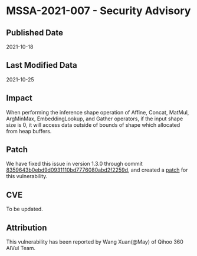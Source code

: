 # MSSA-2021-007 - Security Advisory

## Published Date

2021-10-18

## Last Modified Data

2021-10-25

## Impact

When performing the inference shape operation of Affine, Concat, MatMul, ArgMinMax, EmbeddingLookup, and Gather operators, if the input shape size is 0, it will access data outside of bounds of shape which allocated from heap buffers.

## Patch

We have fixed this issue in version 1.3.0 through commit [8359643b0ebd9d0931110bd7776080abd2f2259d](https://gitee.com/mindspore/mindspore/commit/8359643b0ebd9d0931110bd7776080abd2f2259d), and created a [patch](https://gitee.com/mindspore/community/blob/master/security/cve_patch/mssa-2021-007.patch) for this vulnerability.

## CVE

To be updated.

## Attribution

This vulnerability has been reported by Wang Xuan(@May) of Qihoo 360 AIVul Team.
